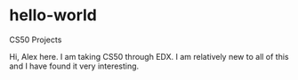 
# hello-world
CS50 Projects

Hi, Alex here.  I am taking CS50 through EDX.  I am relatively new to all of this and I have found it very interesting.
